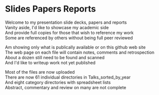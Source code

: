 # Slides Papers Reports
Welcome to my presentation slide decks, papers and reports  
Vanity aside, I'd like to showcase my academic side  
And provide full copies for those that wish to reference my work  
Some are referenced by others without being full peer reviewed  

Am showing only what is publically available or on this github web site  
The web page on each file will contain notes, comments and retrospection  
About a dozen still need to be found and scanned  
And I'd like to writeup work not yet published  

Most of the files are now uploaded  
There are now 61 individual directories in Talks_sorted_by_year  
And eight category directories with spreadsheet lists  
Abstract, commentary and review on many are not complete  
